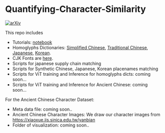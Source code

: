 # Quantifying-Character-Similarity
[![arXiv](https://img.shields.io/badge/arXiv-2309.00789-b31b1b.svg)](https://arxiv.org/abs/2305.14672)

This repo includes
- Tutorials: [notebook](https://colab.research.google.com/drive/1hWiWbazsIZJUmNs2i8eTZ5BvSWfKe0fp?usp=sharing) 
- Homoglyphs Dictionaries: [Simplified Chinese](https://drive.google.com/drive/folders/1Mgcj4bq83IaYr00VdqHf-_LZ2zbfw2-8?usp=drive_link), [Traditional Chinese](https://drive.google.com/drive/folders/1Cqaswlny2yoUT8V4CwhsYYGeenoggoaP?usp=drive_link), [Japanese](https://drive.google.com/drive/folders/1nm0wWEMInlslyvafPEA3oxgVtlTsPPeR?usp=drive_link), [Korean](https://drive.google.com/drive/folders/19ElYJaFPUS3ekTUMa7xU8zYDCEFagWQ9?usp=drive_link).
- CJK Fonts are [here](https://www.dropbox.com/scl/fo/5ch7q7naqayia0pbeq5yo/h?dl=0&rlkey=u9ucpwnpetr3b2eoqwoqlslrn).
- Scripts for japanese supply chain matching
- Scripts for Synthetic Chinese, Japanese, Korean placenames matching 
- Scripts for ViT training and Inference for homoglyphs dicts: coming soon...
- Scripts for ViT training and Inference for Ancient Chinese: coming soon...

For the Ancient Chinese Character Dataset:
- Meta data file: coming soon..
- Ancient Chinese Character Images: We draw our character images from https://xiaoxue.iis.sinica.edu.tw/yanbian
- Folder of visualization: coming soon..

